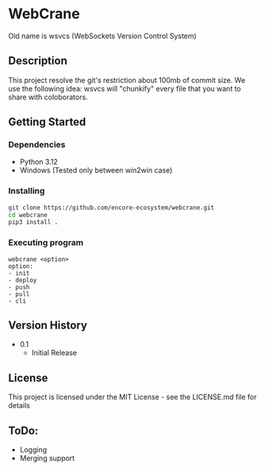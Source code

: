 # WebCrane
Old name is wsvcs (WebSockets Version Control System)
  
## Description
This project resolve the git's restriction about 100mb of commit size. We use the following idea: wsvcs will "chunkify" every file that you want to share with coloborators.    

## Getting Started

### Dependencies
- Python 3.12
- Windows (Tested only between win2win case)

### Installing
```bash
git clone https://github.com/encore-ecosystem/webcrane.git
cd webcrane
pip3 install .
```
### Executing program
```
webcrane <option>
option:
- init
- deploy
- push
- pull
- cli
```

## Version History
* 0.1
    * Initial Release

## License

This project is licensed under the MIT License - see the LICENSE.md file for details

## ToDo:
- Logging
- Merging support
